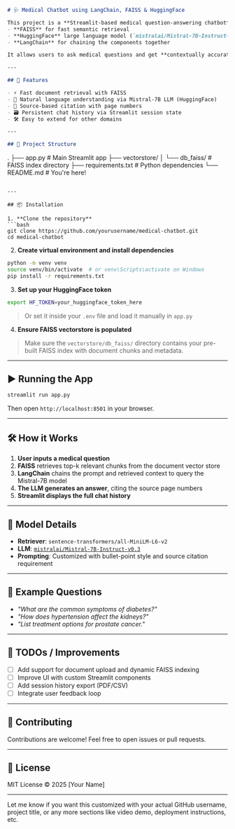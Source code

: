 

```markdown
# 🩺 Medical Chatbot using LangChain, FAISS & HuggingFace

This project is a **Streamlit-based medical question-answering chatbot** powered by:
- **FAISS** for fast semantic retrieval
- **HuggingFace** large language model (`mistralai/Mistral-7B-Instruct-v0.3`)
- **LangChain** for chaining the components together

It allows users to ask medical questions and get **contextually accurate** and **source-cited** answers derived from a custom document corpus.

---

## 🚀 Features

- ⚡ Fast document retrieval with FAISS
- 🧠 Natural language understanding via Mistral-7B LLM (HuggingFace)
- 🔎 Source-based citation with page numbers
- 🗃️ Persistent chat history via Streamlit session state
- 🛠️ Easy to extend for other domains

---

## 📁 Project Structure

```
.
├── app.py                      # Main Streamlit app
├── vectorstore/
│   └── db_faiss/              # FAISS index directory
├── requirements.txt           # Python dependencies
└── README.md                  # You're here!
```

---

## 📦 Installation

1. **Clone the repository**
```bash
git clone https://github.com/yourusername/medical-chatbot.git
cd medical-chatbot
```

2. **Create virtual environment and install dependencies**
```bash
python -m venv venv
source venv/bin/activate  # or venv\Scripts\activate on Windows
pip install -r requirements.txt
```

3. **Set up your HuggingFace token**
```bash
export HF_TOKEN=your_huggingface_token_here
```
> Or set it inside your `.env` file and load it manually in `app.py`

4. **Ensure FAISS vectorstore is populated**
> Make sure the `vectorstore/db_faiss/` directory contains your pre-built FAISS index with document chunks and metadata.

---

## ▶️ Running the App

```bash
streamlit run app.py
```

Then open `http://localhost:8501` in your browser.

---

## 🛠️ How it Works

1. **User inputs a medical question**
2. **FAISS** retrieves top-k relevant chunks from the document vector store
3. **LangChain** chains the prompt and retrieved context to query the Mistral-7B model
4. **The LLM generates an answer**, citing the source page numbers
5. **Streamlit displays the full chat history**

---

## 🧠 Model Details

- **Retriever**: `sentence-transformers/all-MiniLM-L6-v2`
- **LLM**: [`mistralai/Mistral-7B-Instruct-v0.3`](https://huggingface.co/mistralai/Mistral-7B-Instruct-v0.3)
- **Prompting**: Customized with bullet-point style and source citation requirement

---

## 🧪 Example Questions

- *"What are the common symptoms of diabetes?"*
- *"How does hypertension affect the kidneys?"*
- *"List treatment options for prostate cancer."*

---

## 📌 TODOs / Improvements

- [ ] Add support for document upload and dynamic FAISS indexing
- [ ] Improve UI with custom Streamlit components
- [ ] Add session history export (PDF/CSV)
- [ ] Integrate user feedback loop

---

## 🤝 Contributing

Contributions are welcome! Feel free to open issues or pull requests.

---

## 📜 License

MIT License © 2025 [Your Name]

---




Let me know if you want this customized with your actual GitHub username, project title, or any more sections like video demo, deployment instructions, etc.
